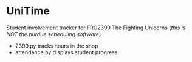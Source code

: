 # UniTime
Student involvement tracker for FRC2399 The Fighting Unicorns 
(_this is NOT the purdue scheduling software_)

- 2399.py tracks hours in the shop
- attendance.py displays student progress